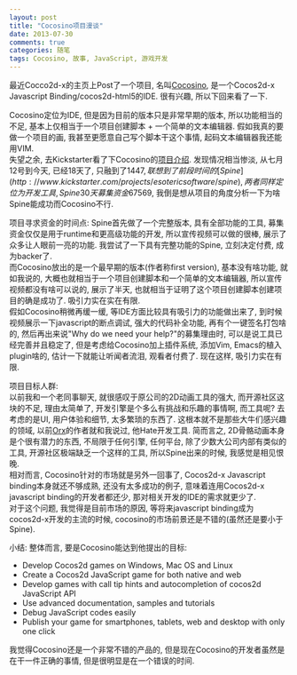 ```yaml
---
layout: post
title: "Cocosino项目漫谈"
date: 2013-07-30
comments: true
categories: 随笔
tags: Cocosino, 故事, JavaScript, 游戏开发
---
```

 

最近Cocco2d-x的主页上Post了一个项目, 名叫[Cocosino](http://www.cocos2d-x.org/news/129), 是一个Cocos2d-x Javascript Binding/cocos2d-html5的IDE. 很有兴趣, 所以下回来看了一下.
<!-- more -->
Cocosino定位为IDE, 但是因为目前的版本只是非常早期的版本, 所以功能相当的不足, 基本上仅相当于一个项目创建脚本 + 一个简单的文本编辑器.  假如我真的要做一个项目的画, 我甚至更愿意自己写个脚本干这个事情, 起码文本编辑器我还能用VIM.  
失望之余, 去Kickstarter看了下Cocosino的[项目介绍](http://www.kickstarter.com/projects/881121752/cocosino).  发现情况相当惨淡, 从七月12号到今天, 已经18天了, 只融到了$1447, 联想到了前段时间的[Spine](http://www.kickstarter.com/projects/esotericsoftware/spine), 两者同样定位为开发工具, Spine30天募集资金$67569, 我倒是想从项目的角度分析一下为啥Spine能成功而Cocosino不行.  
  
项目寻求资金的时间点:
Spine首先做了一个完整版本, 具有全部功能的工具, 募集资金仅仅是用于runtime和更高级功能的开发, 所以宣传视频可以做的很棒, 展示了众多让人眼前一亮的功能.  我尝试了一下具有完整功能的Spine, 立刻决定付费, 成为backer了.  
而Cocosino放出的是一个最早期的版本(作者称first version), 基本没有啥功能, 就如我说的, 大概也就相当于一个项目创建脚本和一个简单的文本编辑器, 所以宣传视频都没有啥可以说的, 展示了半天, 也就相当于证明了这个项目创建脚本创建项目的确是成功了.  吸引力实在实在有限.  
假如Cocosino稍微再缓一缓, 等IDE方面比较具有吸引力的功能做出来了, 到时候视频展示一下javascript的断点调试, 强大的代码补全功能, 再有个一键签名打包啥的, 然后再出来说"Why do we need your help?"的募集理由时, 可以是说工具已经完善并且稳定了, 但是考虑给Cocosino加上插件系统, 添加Vim, Emacs的植入plugin啥的,   估计一下就能让听闻者流泪, 观看者付费了.  现在这样, 吸引力实在有限.  

项目目标人群:  
以前我和一个老同事聊天, 就很感叹于原公司的2D动画工具的强大, 而开源社区这块的不足, 理由太简单了, 开发引擎是个多么有挑战和乐趣的事情啊, 而工具呢? 去考虑的是UI, 用户体验和细节, 太多繁琐的东西了.  这根本就不是那些大牛们感兴趣的领域, 以前[Orx](http://orx-project.org/)的作者就和我说过, 他Hate开发工具.  简而言之, 2D骨骼动画本身是个很有潜力的东西, 不局限于任何引擎, 任何平台, 除了少数大公司内部有类似的工具, 开源社区极端缺乏一个这样的工具, 所以Spine出来的时候, 我感觉是相见恨晚.  
相对而言, Cocosino针对的市场就是另外一回事了, Cocos2d-x Javascript binding本身就还不够成熟, 还没有太多成功的例子, 意味着连用Cocos2d-x javascript binding的开发者都还少, 那对相关开发的IDE的需求就更少了.  
对于这个问题, 我觉得是目前市场的原因, 等将来javascript binding成为cocos2d-x开发的主流的时候, cocosino的市场前景还是不错的(虽然还是要小于Spine).

小结:
整体而言, 要是Cocosino能达到他提出的目标:  

* Develop Cocos2d games on Windows, Mac OS and Linux
* Create a Cocos2d JavaScript game for both native and web
* Develop games with call tip hints and autocompletion of cocos2d JavaScript API
* Use advanced documentation, samples and tutorials
* Debug JavaScript codes easily
* Publish your game for smartphones, tablets, web and desktop with only one click

我觉得Cocosino还是一个非常不错的产品的, 但是现在Cocosino的开发者虽然是在干一件正确的事情,  但是很明显是在一个错误的时间.  
